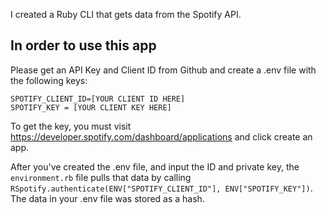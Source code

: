 I created a Ruby CLI that gets data from the Spotify API.



## In order to use this app
Please get an API Key and Client ID from Github and create a .env file with the following keys:
```
SPOTIFY_CLIENT_ID=[YOUR CLIENT ID HERE]
SPOTIFY_KEY = [YOUR CLIENT KEY HERE]
```
To get the key, you must visit https://developer.spotify.com/dashboard/applications and click create an app. 

After you've created the .env file, and input the ID and private key, the `environment.rb` file pulls that data by calling `RSpotify.authenticate(ENV["SPOTIFY_CLIENT_ID"], ENV["SPOTIFY_KEY"])`. The data in your .env file was stored as a hash. 

